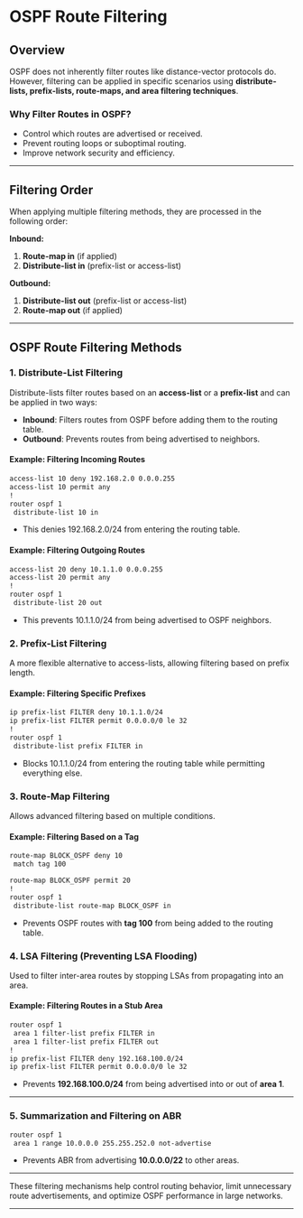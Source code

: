 # OSPF Route Filtering

## Overview
OSPF does not inherently filter routes like distance-vector protocols do. However, filtering can be applied in specific scenarios using **distribute-lists, prefix-lists, route-maps, and area filtering techniques**.

### Why Filter Routes in OSPF?
- Control which routes are advertised or received.
- Prevent routing loops or suboptimal routing.
- Improve network security and efficiency.

---
## Filtering Order
When applying multiple filtering methods, they are processed in the following order:

**Inbound:**
1. **Route-map in** (if applied)
2. **Distribute-list in** (prefix-list or access-list)

**Outbound:**
1. **Distribute-list out** (prefix-list or access-list)
2. **Route-map out** (if applied)

---

## OSPF Route Filtering Methods
### 1. **Distribute-List Filtering**
Distribute-lists filter routes based on an **access-list** or a **prefix-list** and can be applied in two ways:
- **Inbound**: Filters routes from OSPF before adding them to the routing table.
- **Outbound**: Prevents routes from being advertised to neighbors.

#### Example: Filtering Incoming Routes
```bash
access-list 10 deny 192.168.2.0 0.0.0.255
access-list 10 permit any
!
router ospf 1
 distribute-list 10 in
```
- This denies 192.168.2.0/24 from entering the routing table.

#### Example: Filtering Outgoing Routes
```bash
access-list 20 deny 10.1.1.0 0.0.0.255
access-list 20 permit any
!
router ospf 1
 distribute-list 20 out
```
- This prevents 10.1.1.0/24 from being advertised to OSPF neighbors.

### 2. **Prefix-List Filtering**
A more flexible alternative to access-lists, allowing filtering based on prefix length.

#### Example: Filtering Specific Prefixes
```bash
ip prefix-list FILTER deny 10.1.1.0/24
ip prefix-list FILTER permit 0.0.0.0/0 le 32
!
router ospf 1
 distribute-list prefix FILTER in
```
- Blocks 10.1.1.0/24 from entering the routing table while permitting everything else.

### 3. **Route-Map Filtering**
Allows advanced filtering based on multiple conditions.

#### Example: Filtering Based on a Tag
```bash
route-map BLOCK_OSPF deny 10
 match tag 100

route-map BLOCK_OSPF permit 20
!
router ospf 1
 distribute-list route-map BLOCK_OSPF in
```
- Prevents OSPF routes with **tag 100** from being added to the routing table.

### 4. **LSA Filtering (Preventing LSA Flooding)**
Used to filter inter-area routes by stopping LSAs from propagating into an area.

#### Example: Filtering Routes in a Stub Area
```bash
router ospf 1
 area 1 filter-list prefix FILTER in
 area 1 filter-list prefix FILTER out
!
ip prefix-list FILTER deny 192.168.100.0/24
ip prefix-list FILTER permit 0.0.0.0/0 le 32 
```
- Prevents **192.168.100.0/24** from being advertised into or out of **area 1**.

---

### **5. Summarization and Filtering on ABR**
```bash
router ospf 1
 area 1 range 10.0.0.0 255.255.252.0 not-advertise
```
- Prevents ABR from advertising **10.0.0.0/22** to other areas.

---

These filtering mechanisms help control routing behavior, limit unnecessary route advertisements, and optimize OSPF performance in large networks.


---

